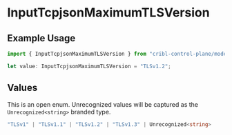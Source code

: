 # InputTcpjsonMaximumTLSVersion

## Example Usage

```typescript
import { InputTcpjsonMaximumTLSVersion } from "cribl-control-plane/models";

let value: InputTcpjsonMaximumTLSVersion = "TLSv1.2";
```

## Values

This is an open enum. Unrecognized values will be captured as the `Unrecognized<string>` branded type.

```typescript
"TLSv1" | "TLSv1.1" | "TLSv1.2" | "TLSv1.3" | Unrecognized<string>
```
